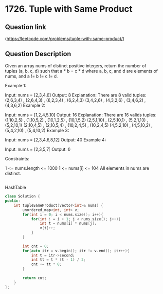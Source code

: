 # 1726. Tuple with Same Product

## Question link
(https://leetcode.com/problems/tuple-with-same-product/)

## Question Description

Given an array nums of distinct positive integers, return the number of tuples (a, b, c, d) such that a * b = c * d where a, b, c, and d are elements of nums, and a != b != c != d.

Example 1:

Input: nums = [2,3,4,6]
Output: 8
Explanation: There are 8 valid tuples:
(2,6,3,4) , (2,6,4,3) , (6,2,3,4) , (6,2,4,3)
(3,4,2,6) , (4,3,2,6) , (3,4,6,2) , (4,3,6,2)
Example 2:

Input: nums = [1,2,4,5,10]
Output: 16
Explanation: There are 16 valids tuples:
(1,10,2,5) , (1,10,5,2) , (10,1,2,5) , (10,1,5,2)
(2,5,1,10) , (2,5,10,1) , (5,2,1,10) , (5,2,10,1)
(2,10,4,5) , (2,10,5,4) , (10,2,4,5) , (10,2,4,5)
(4,5,2,10) , (4,5,10,2) , (5,4,2,10) , (5,4,10,2)
Example 3:

Input: nums = [2,3,4,6,8,12]
Output: 40
Example 4:

Input: nums = [2,3,5,7]
Output: 0
 

Constraints:

1 <= nums.length <= 1000
1 <= nums[i] <= 104
All elements in nums are distinct.

## 
HashTable

```c++
class Solution {
public:
    int tupleSameProduct(vector<int>& nums) {
        unordered_map<int, int> v;
        for(int i = 0; i < nums.size(); i++){
            for(int j = i + 1; j < nums.size(); j++){
                int t = nums[i] * nums[j];
                v[t]++;
            }
        }
        
        int cnt = 0;
        for(auto itr = v.begin(); itr != v.end(); itr++){
            int t = itr->second;
            int tt = t * (t - 1) / 2;
            cnt += tt * 8;
        }
        
        return cnt;
    }
};
```